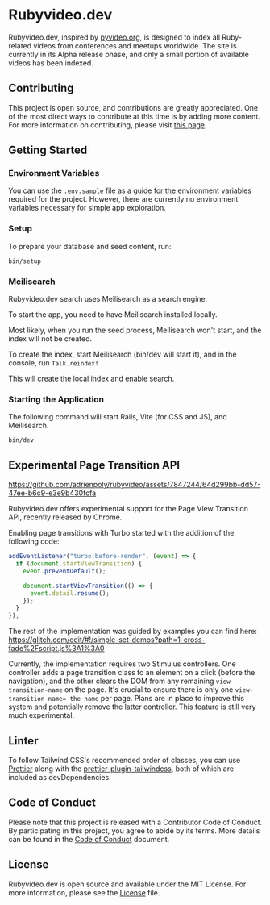 # Rubyvideo.dev

Rubyvideo.dev, inspired by [pyvideo.org](https://pyvideo.org/), is designed to index all Ruby-related videos from conferences and meetups worldwide. The site is currently in its Alpha release phase, and only a small portion of available videos has been indexed.

## Contributing

This project is open source, and contributions are greatly appreciated. One of the most direct ways to contribute at this time is by adding more content. For more information on contributing, please visit [this page](/docs/contributing.md).

## Getting Started

### Environment Variables

You can use the `.env.sample` file as a guide for the environment variables required for the project. However, there are currently no environment variables necessary for simple app exploration.

### Setup

To prepare your database and seed content, run:

```
bin/setup
```

### Meilisearch

Rubyvideo.dev search uses Meilisearch as a search engine.

To start the app, you need to have Meilisearch installed locally.

Most likely, when you run the seed process, Meilisearch won't start, and the index will not be created.

To create the index, start Meilisearch (bin/dev will start it), and in the console, run `Talk.reindex!`

This will create the local index and enable search.

### Starting the Application

The following command will start Rails, Vite (for CSS and JS), and Meilisearch.

```
bin/dev
```

## Experimental Page Transition API

https://github.com/adrienpoly/rubyvideo/assets/7847244/64d299bb-dd57-47ee-b6c9-e3e9b430fcfa

Rubyvideo.dev offers experimental support for the Page View Transition API, recently released by Chrome.

Enabling page transitions with Turbo started with the addition of the following code:

```js
addEventListener("turbo:before-render", (event) => {
  if (document.startViewTransition) {
    event.preventDefault();

    document.startViewTransition(() => {
      event.detail.resume();
    });
  }
});
```

The rest of the implementation was guided by examples you can find here: https://glitch.com/edit/#!/simple-set-demos?path=1-cross-fade%2Fscript.js%3A1%3A0

Currently, the implementation requires two Stimulus controllers. One controller adds a page transition class to an element on a click (before the navigation), and the other clears the DOM from any remaining `view-transition-name` on the page. It's crucial to ensure there is only one `view-transition-name= the name` per page. Plans are in place to improve this system and potentially remove the latter controller. This feature is still very much experimental.

## Linter

To follow Tailwind CSS's recommended order of classes, you can use [Prettier](https://prettier.io/) along with the [prettier-plugin-tailwindcss](https://github.com/tailwindlabs/prettier-plugin-tailwindcss), both of which are included as devDependencies.

## Code of Conduct

Please note that this project is released with a Contributor Code of Conduct. By participating in this project, you agree to abide by its terms. More details can be found in the [Code of Conduct](/CODE_OF_CONDUCT.md) document.

## License

Rubyvideo.dev is open source and available under the MIT License. For more information, please see the [License](/LICENSE.md) file.
